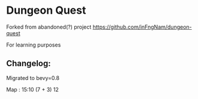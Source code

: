 # Dungeon Quest

Forked from abandoned(?) project https://github.com/inFngNam/dungeon-quest

For learning purposes

## Changelog:

Migrated to bevy=0.8

Map : 15:10 (7 + 3)
12
